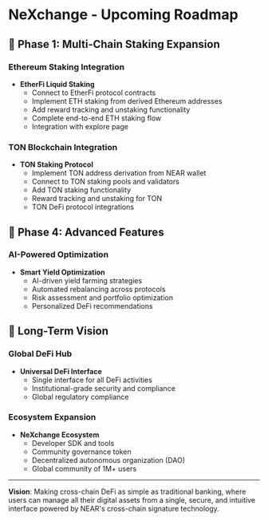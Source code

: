 # NeXchange - Upcoming Roadmap

## 🚀 Phase 1: Multi-Chain Staking Expansion 

### Ethereum Staking Integration
- **EtherFi Liquid Staking**
  - Connect to EtherFi protocol contracts
  - Implement ETH staking from derived Ethereum addresses
  - Add reward tracking and unstaking functionality
  - Complete end-to-end ETH staking flow
  - Integration with explore page

### TON Blockchain Integration
- **TON Staking Protocol**
  - Implement TON address derivation from NEAR wallet
  - Connect to TON staking pools and validators
  - Add TON staking functionality
  - Reward tracking and unstaking for TON
  - TON DeFi protocol integrations



## 🔧 Phase 4: Advanced Features 

### AI-Powered Optimization
- **Smart Yield Optimization**
  - AI-driven yield farming strategies
  - Automated rebalancing across protocols
  - Risk assessment and portfolio optimization
  - Personalized DeFi recommendations



## 🎯 Long-Term Vision 

### Global DeFi Hub
- **Universal DeFi Interface**
  - Single interface for all DeFi activities
  - Institutional-grade security and compliance
  - Global regulatory compliance

### Ecosystem Expansion
- **NeXchange Ecosystem**
  - Developer SDK and tools
  - Community governance token
  - Decentralized autonomous organization (DAO)
  - Global community of 1M+ users

---

**Vision**: Making cross-chain DeFi as simple as traditional banking, where users can manage all their digital assets from a single, secure, and intuitive interface powered by NEAR's cross-chain signature technology.
